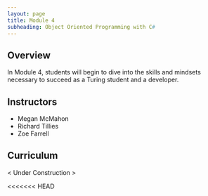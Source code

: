 ```yaml
---
layout: page
title: Module 4
subheading: Object Oriented Programming with C#
---
```


## Overview

In Module 4, students will begin to dive into the skills and mindsets necessary to succeed as a Turing student and a developer.

## Instructors

* Megan McMahon
* Richard Tillies
* Zoe Farrell

## Curriculum

< Under Construction >

<<<<<<< HEAD
<!-- 
=======
>>>>>>> d939249 (wip)
### Week 1
* [Review](./lessons/Week1/ReviewingConcepts)
* JavaScript I
* JavaScript II

### Week 2
* Build an API: [Prep](./preparation/Week2/BuildAnAPI) &#124; [Lesson](./lessons/Week2/BuildAnAPI) &#124; [Lab](./labs/Week2/BuildAnAPI) 


### Week 3
* Maintaining State: [Prep](./preparation/Week2/MaintainingState) &#124; [Lesson](./lessons/Week2/MaintainingState) &#124; [Lab](./labs/Week2/MaintainingState) 

